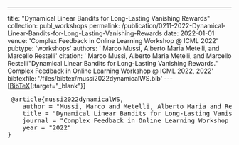 ---
title: "Dynamical Linear Bandits for Long-Lasting Vanishing Rewards"
collection: publ_workshops
permalink: /publication/0211-2022-Dynamical-Linear-Bandits-for-Long-Lasting-Vanishing-Rewards
date: 2022-01-01
venue: 'Complex Feedback in Online Learning Workshop @ ICML 2022'
pubtype: 'workshops'
authors: ' Marco  Mussi,  Alberto Maria Metelli, and  Marcello  Restelli'
citation: ' Marco  Mussi,  Alberto Maria Metelli, and  Marcello  Restelli&quot;Dynamical Linear Bandits for Long-Lasting Vanishing Rewards.&quot; Complex Feedback in Online Learning Workshop @ ICML 2022, 2022'
bibtexfile: '/files/bibtex/mussi2022dynamicalWS.bib'
---[[BibTeX](/files/bibtex/mussi2022dynamicalWS.bib){:target="_blank"}] 
<pre> @article{mussi2022dynamicalWS,
    author = "Mussi, Marco and Metelli, Alberto Maria and Restelli, Marcello",
    title = "Dynamical Linear Bandits for Long-Lasting Vanishing Rewards",
    journal = "Complex Feedback in Online Learning Workshop @ ICML 2022",
    year = "2022"
} </pre>
